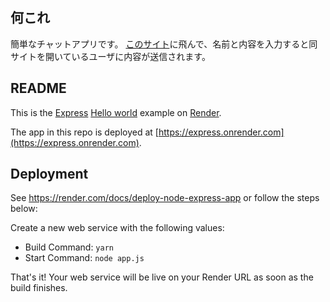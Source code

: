 ## 何これ
簡単なチャットアプリです。
[このサイト](https://render-fastapi-1czp.onrender.com/)に飛んで、名前と内容を入力すると同サイトを開いているユーザに内容が送信されます。


## README

This is the [Express](https://expressjs.com) [Hello world](https://expressjs.com/en/starter/hello-world.html) example on [Render](https://render.com).

The app in this repo is deployed at [https://express.onrender.com](https://express.onrender.com).

## Deployment

See https://render.com/docs/deploy-node-express-app or follow the steps below:

Create a new web service with the following values:
  * Build Command: `yarn`
  * Start Command: `node app.js`

That's it! Your web service will be live on your Render URL as soon as the build finishes.
